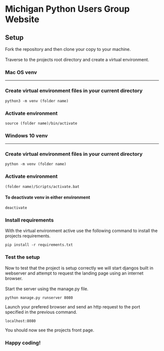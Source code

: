 # Michigan Python Users Group Website

## Setup
Fork the repository and then clone your copy to your machine.
<br><br>
Traverse to the projects root directory and create a virtual environment.
### Mac OS venv
___

### Create virtual environment files in your current directory

```
python3 -m venv (folder name)
```
### Activate environment

```
source (folder name)/bin/activate
```

### Windows 10 venv
___

### Create virtual environment files in your current directory

```
python -m venv (folder name)
```

### Activate environment

```
(folder name)/Scripts/activate.bat
```

#### To deactivate venv in either environment

```
deactivate
```

### Install requirements
With the virtual environment active use the following command to install the projects requirements.
```
pip install -r requirements.txt
```

### Test the setup
Now to test that the project is setup correctly we will start djangos built in webserver and attempt to request the landing page using an internet browser.
<br><br>
Start the server using the manage.py file.
```
python manage.py runserver 8080
```
Launch your prefered browser and send an http request to the port specified in the previous command.
```
localhost:8080
```
You should now see the projects front page.
<br>
### Happy coding!

